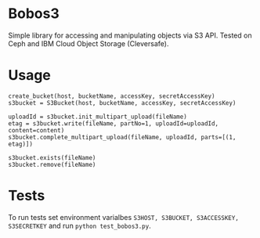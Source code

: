 # Bobos3
Simple library for accessing and manipulating objects via S3 API.
Tested on Ceph and IBM Cloud Object Storage (Cleversafe).
# Usage
```
create_bucket(host, bucketName, accessKey, secretAccessKey)
s3bucket = S3Bucket(host, bucketName, accessKey, secretAccessKey)

uploadId = s3bucket.init_multipart_upload(fileName)
etag = s3bucket.write(fileName, partNo=1, uploadId=uploadId, content=content)
s3bucket.complete_multipart_upload(fileName, uploadId, parts=[(1, etag)])

s3bucket.exists(fileName)
s3bucket.remove(fileName)
```
# Tests
To run tests set environment varialbes `S3HOST, S3BUCKET, S3ACCESSKEY, S3SECRETKEY` and run `python test_bobos3.py`.